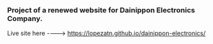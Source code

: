 ### Project of a renewed website for Dainippon Electronics Company.

Live site here ---->  https://lopezatn.github.io/dainippon-electronics/
